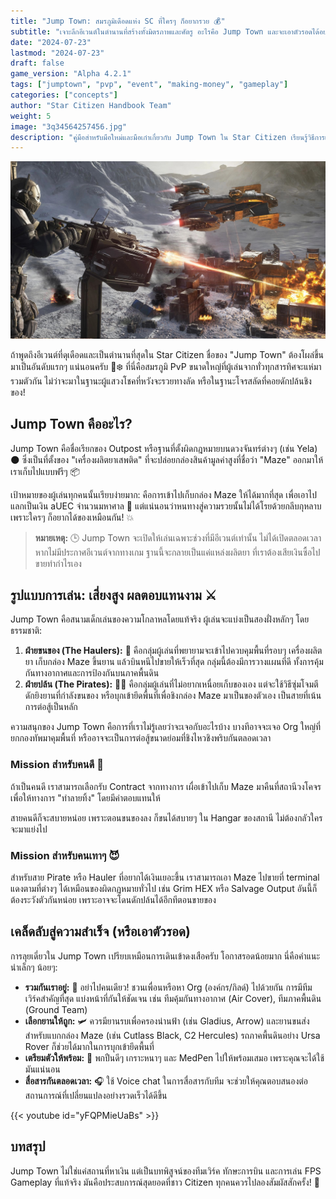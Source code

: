```yaml
---
title: "Jump Town: สมรภูมิเดือดแห่ง SC ที่ใครๆ ก็อยากรวย 💰"
subtitle: "เจาะลึกอีเวนต์ในตำนานที่สร้างทั้งมิตรภาพและศัตรู อะไรคือ Jump Town และจะเอาตัวรอดได้อย่างไร?"
date: "2024-07-23"
lastmod: "2024-07-23"
draft: false
game_version: "Alpha 4.2.1"
tags: ["jumptown", "pvp", "event", "making-money", "gameplay"]
categories: ["concepts"]
author: "Star Citizen Handbook Team"
weight: 5
image: "3q34564257456.jpg"
description: "คู่มือสำหรับมือใหม่และมือเก๋าเกี่ยวกับ Jump Town ใน Star Citizen เรียนรู้วิธีการเล่น ความเสี่ยง และผลตอบแทนมหาศาลจากอีเวนต์ PvP สุดเดือดนี้"
---
```


![cover](3q34564257456.jpg)


ถ้าพูดถึงอีเวนต์ที่ดุเดือดและเป็นตำนานที่สุดใน Star Citizen ชื่อของ "Jump Town" ต้องโผล่ขึ้นมาเป็นอันดับแรกๆ แน่นอนครับ 🚀❄️ ที่นี่คือสมรภูมิ PvP ขนาดใหญ่ที่ผู้เล่นจากทั่วทุกสารทิศจะแห่มารวมตัวกัน ไม่ว่าจะมาในฐานะผู้แสวงโชคที่หวังจะรวยทางลัด หรือในฐานะโจรสลัดที่คอยดักปล้นชิงของ!

## Jump Town คืออะไร?


Jump Town คือชื่อเรียกของ Outpost หรือฐานที่ตั้งผิดกฎหมายบนดวงจันทร์ต่างๆ (เช่น Yela) 🌑 ซึ่งเป็นที่ตั้งของ "เครื่องผลิตยาเสพติด" ที่จะปล่อยกล่องสินค้ามูลค่าสูงที่ชื่อว่า "Maze" ออกมาให้เราเก็บไปแบบฟรีๆ 📦


เป้าหมายของผู้เล่นทุกคนนั้นเรียบง่ายมาก: คือการเข้าไปเก็บกล่อง Maze ให้ได้มากที่สุด เพื่อเอาไปแลกเป็นเงิน aUEC จำนวนมหาศาล 💸 แต่แน่นอนว่าหนทางสู่ความรวยนั้นไม่ได้โรยด้วยกลีบกุหลาบ เพราะใครๆ ก็อยากได้ของเหมือนกัน! 💥

> **หมายเหตุ:** 🕒 Jump Town จะเปิดให้เล่นเฉพาะช่วงที่มีอีเวนต์เท่านั้น ไม่ได้เปิดตลอดเวลา หากไม่มีประกาศอีเวนต์จากทางเกม ฐานนี้จะกลายเป็นแค่แหล่งผลิตยา ที่เราต้องเสียเงินซื้อไปขายทำกำไรเอง


## รูปแบบการเล่น: เสี่ยงสูง ผลตอบแทนงาม ⚔️

Jump Town คือสนามเด็กเล่นของความโกลาหลโดยแท้จริง ผู้เล่นจะแบ่งเป็นสองฝั่งหลักๆ โดยธรรมชาติ:


1.  **ฝ่ายขนของ (The Haulers):** 🚚 คือกลุ่มผู้เล่นที่พยายามจะเข้าไปควบคุมพื้นที่รอบๆ เครื่องผลิตยา เก็บกล่อง Maze ขึ้นยาน แล้วบินหนีไปขายให้เร็วที่สุด กลุ่มนี้ต้องมีการวางแผนที่ดี ทั้งการคุ้มกันทางอากาศและการป้องกันบนภาคพื้นดิน
2.  **ฝ่ายปล้น (The Pirates):** 🏴‍☠️ คือกลุ่มผู้เล่นที่ไม่อยากเหนื่อยเก็บของเอง แต่จะใช้วิธีซุ่มโจมตี ดักยิงยานที่กำลังขนของ หรือบุกเข้ายึดพื้นที่เพื่อชิงกล่อง Maze มาเป็นของตัวเอง เป็นสายที่เน้นการต่อสู้เป็นหลัก

ความสนุกของ Jump Town คือการที่เราไม่รู้เลยว่าจะเจอกับอะไรบ้าง บางทีอาจจะเจอ Org ใหญ่ที่ยกกองทัพมาคุมพื้นที่ หรืออาจจะเป็นการต่อสู้ขนาดย่อมที่ชิงไหวชิงพริบกันตลอดเวลา


### Mission สำหรับคนดี 🫡

ถ้าเป็นคนดี เราสามารถเลือกรับ Contract จากทางการ เผื่อเข้าไปเก็บ Maze มาคืนที่สถานีวงโคจรเพื่อให้ทางการ "ทำลายทิ้ง" โดยมีค่าตอบแทนให้

สายคนดีก็จะสบายหน่อย เพราะตอนขนของลง ก็ขนได้สบายๆ ใน Hangar ของสถานี ไม่ต้องกลัวใครจะมาแย่งไป


### Mission สำหรับคนเทาๆ 😈

สำหรับสาย Pirate หรือ Hauler ที่อยากได้เงินเยอะขึ้น เราสามารถเอา Maze ไปขายที่ terminal แดงตามที่ต่างๆ ได้เหมือนของผิดกฏหมายทั่วไป เช่น Grim HEX หรือ Salvage Output อันนี้ก็ต้องระวังตัวกันหน่อย เพราะอาจจะโดนดักปล้นได้อีกทีตอนขายของ


## เคล็ดลับสู่ความสำเร็จ (หรือเอาตัวรอด)

การลุยเดี่ยวใน Jump Town เปรียบเหมือนการเดินเข้าดงเสือครับ โอกาสรอดน้อยมาก นี่คือคำแนะนำเล็กๆ น้อยๆ:


*   **รวมกันเราอยู่:** 👥 อย่าไปคนเดียว! ชวนเพื่อนหรือหา Org (องค์กร/กิลด์) ไปด้วยกัน การมีทีมเวิร์คสำคัญที่สุด แบ่งหน้าที่กันให้ชัดเจน เช่น ทีมคุ้มกันทางอากาศ (Air Cover), ทีมภาคพื้นดิน (Ground Team)
*   **เลือกยานให้ถูก:** 🛩️ ควรมียานรบเพื่อครองน่านฟ้า (เช่น Gladius, Arrow) และยานขนส่งสำหรับแบกกล่อง Maze (เช่น Cutlass Black, C2 Hercules) รถภาคพื้นดินอย่าง Ursa Rover ก็ช่วยได้มากในการบุกเข้ายึดพื้นที่
*   **เตรียมตัวให้พร้อม:** 🦺 พกปืนดีๆ เกราะหนาๆ และ MedPen ไปให้พร้อมเสมอ เพราะคุณจะได้ใช้มันแน่นอน
*   **สื่อสารกันตลอดเวลา:** 🎧 ใช้ Voice chat ในการสื่อสารกับทีม จะช่วยให้คุณตอบสนองต่อสถานการณ์ที่เปลี่ยนแปลงอย่างรวดเร็วได้ดีขึ้น

{{< youtube id="yFQPMieUaBs" >}}

## บทสรุป

Jump Town ไม่ใช่แค่สถานที่หาเงิน แต่เป็นบทพิสูจน์ของทีมเวิร์ค ทักษะการบิน และการเล่น FPS Gameplay ที่แท้จริง มันคือประสบการณ์สุดยอดที่ชาว Citizen ทุกคนควรไปลองสัมผัสสักครั้ง! 🌟

